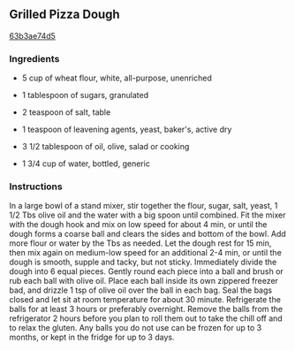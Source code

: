## Grilled Pizza Dough

[63b3ae74d5](http://www.food.com/recipe/grilled-pizza-dough-182309)

### Ingredients

 - 5 cup of wheat flour, white, all-purpose, unenriched

 - 1 tablespoon of sugars, granulated

 - 2 teaspoon of salt, table

 - 1 teaspoon of leavening agents, yeast, baker's, active dry

 - 3 1/2 tablespoon of oil, olive, salad or cooking

 - 1 3/4 cup of water, bottled, generic

### Instructions

In a large bowl of a stand mixer, stir together the flour, sugar, salt, yeast, 1 1/2 Tbs olive oil and the water with a big spoon until combined. Fit the mixer with the dough hook and mix on low speed for about 4 min, or until the dough forms a coarse ball and clears the sides and bottom of the bowl. Add more flour or water by the Tbs as needed. Let the dough rest for 15 min, then mix again on medium-low speed for an additional 2-4 min, or until the dough is smooth, supple and tacky, but not sticky. Immediately divide the dough into 6 equal pieces. Gently round each piece into a ball and brush or rub each ball with olive oil. Place each ball inside its own zippered freezer bad, and drizzle 1 tsp of olive oil over the ball in each bag. Seal the bags closed and let sit at room temperature for about 30 minute. Refrigerate the balls for at least 3 hours or preferably overnight. Remove the balls from the refrigerator 2 hours before you plan to roll them out to take the chill off and to relax the gluten. Any balls you do not use can be frozen for up to 3 months, or kept in the fridge for up to 3 days.
